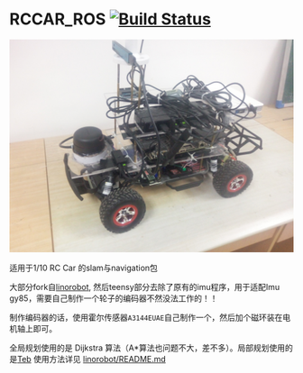 # RCCAR_ROS [![Build Status](https://travis-ci.org/zhangcaocao/RCCAR_ROS.svg?branch=master)](https://travis-ci.org/zhangcaocao/RCCAR_ROS)


![RCCAR](/rc_car.jpg)

适用于1/10 RC Car 的slam与navigation包

大部分fork自[linorobot](https://github.com/linorobot), 然后teensy部分去除了原有的imu程序，用于适配Imu gy85，需要自己制作一个轮子的编码器不然没法工作的！！


制作编码器的话，使用霍尔传感器`A3144EUAE`自己制作一个，然后加个磁环装在电机轴上即可。


全局规划使用的是 Dijkstra 算法（A*算法也问题不大，差不多）。局部规划使用的是[Teb](http://wiki.ros.org/teb_local_planner)
使用方法详见 [linorobot/README.md](linorobot/README.md)
